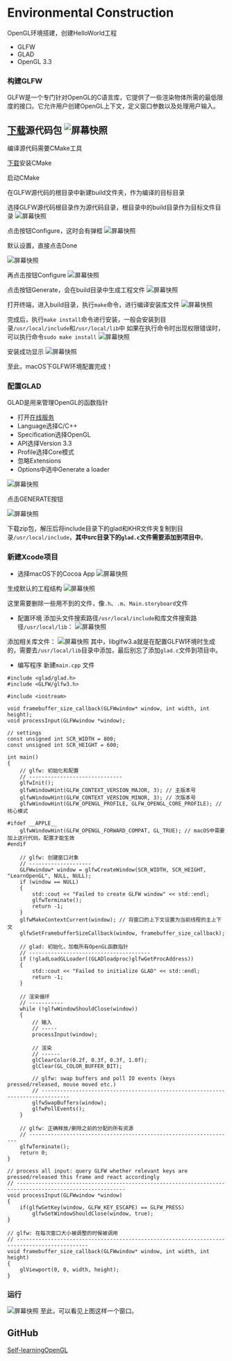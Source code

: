 # Environmental Construction
OpenGL环境搭建，创建HelloWorld工程

* GLFW
* GLAD
* OpenGL 3.3

### 构建GLFW
GLFW是一个专门针对OpenGL的C语言库，它提供了一些渲染物体所需的最低限度的接口。它允许用户创建OpenGL上下文，定义窗口参数以及处理用户输入。

[下载](https://www.glfw.org/download.html)源代码包
![屏幕快照](https://i.loli.net/2019/07/10/5d255bd300ba951722.png)
-------

编译源代码需要CMake工具

[下载](https://cmake.org/download/)安装CMake

启动CMake

在GLFW源代码的根目录中新建build文件夹，作为编译的目标目录

选择GLFW源代码根目录作为源代码目录，根目录中的build目录作为目标文件目录
![屏幕快照](https://i.loli.net/2019/07/10/5d2561088954464174.png)

点击按钮Configure，这时会有弹框
![屏幕快照](https://i.loli.net/2019/07/10/5d256205032df73565.png)

默认设置，直接点击Done

![屏幕快照](https://i.loli.net/2019/07/10/5d25653553d5436294.png)

再点击按钮Configure
![屏幕快照](https://i.loli.net/2019/07/10/5d25658fd6b7a84363.png)

点击按钮Generate，会在build目录中生成工程文件
![屏幕快照](https://i.loli.net/2019/07/10/5d25668080b2b92602.png)

打开终端，进入build目录，执行`make`命令，进行编译安装库文件
![屏幕快照](https://i.loli.net/2019/07/10/5d25676ab7c8c64490.png)

完成后，执行`make install`命令进行安装，一般会安装到目录`/usr/local/include`和`/usr/local/lib`中
如果在执行命令时出现权限错误时，可以执行命令`sudo make install`
![屏幕快照](https://i.loli.net/2019/07/10/5d2568cd9eda936538.png)

安装成功显示
![屏幕快照](https://i.loli.net/2019/07/10/5d25693ede23f16062.png)

至此，macOS下GLFW环境配置完成！

### 配置GLAD
GLAD是用来管理OpenGL的函数指针

* 打开[在线服务](https://glad.dav1d.de)
* Language选择C/C++
* Specification选择OpenGL
* API选择Version 3.3
* Profile选择Core模式
* 忽略Extensions
* Options中选中Generate a loader

![屏幕快照](https://i.loli.net/2019/07/10/5d2575296261f70554.png)

点击GENERATE按钮

![屏幕快照](https://i.loli.net/2019/07/10/5d2576a916c7414993.png)

下载zip包，解压后将include目录下的glad和KHR文件夹复制到目录`/usr/local/include`，**其中src目录下的`glad.c`文件需要添加到项目中**。

### 新建Xcode项目
* 选择macOS下的Cocoa App
![屏幕快照](https://i.loli.net/2019/07/10/5d257cb84d51f79390.png)

生成默认的工程结构
![屏幕快照](https://i.loli.net/2019/07/10/5d258175c846831589.png)

这里需要删除一些用不到的文件，像`.h`、`.m`、`Main.storyboard`文件

* 配置环境
添加头文件搜索路径`/usr/local/include`和库文件搜索路径`/usr/local/lib`：
![屏幕快照](https://i.loli.net/2019/07/10/5d2582dd32b3440831.png)

添加相关库文件：
![屏幕快照](https://i.loli.net/2019/07/10/5d2587201312b97936.png)
其中，libglfw3.a就是在配置GLFW环境时生成的，需要去`/usr/local/lib`目录中添加，最后别忘了添加`glad.c`文件到项目中。

* 编写程序
新建`main.cpp` 文件

```
#include <glad/glad.h>
#include <GLFW/glfw3.h>

#include <iostream>

void framebuffer_size_callback(GLFWwindow* window, int width, int height);
void processInput(GLFWwindow *window);

// settings
const unsigned int SCR_WIDTH = 800;
const unsigned int SCR_HEIGHT = 600;

int main()
{
    // glfw: 初始化和配置
    // ------------------------------
    glfwInit();
    glfwWindowHint(GLFW_CONTEXT_VERSION_MAJOR, 3); // 主版本号
    glfwWindowHint(GLFW_CONTEXT_VERSION_MINOR, 3); // 次版本号
    glfwWindowHint(GLFW_OPENGL_PROFILE, GLFW_OPENGL_CORE_PROFILE); // 核心模式
    
#ifdef __APPLE__
    glfwWindowHint(GLFW_OPENGL_FORWARD_COMPAT, GL_TRUE); // macOS中需要加上这行代码，配置才能生效
#endif
    
    // glfw: 创建窗口对象
    // --------------------
    GLFWwindow* window = glfwCreateWindow(SCR_WIDTH, SCR_HEIGHT, "LearnOpenGL", NULL, NULL);
    if (window == NULL)
    {
        std::cout << "Failed to create GLFW window" << std::endl;
        glfwTerminate();
        return -1;
    }
    glfwMakeContextCurrent(window); // 将窗口的上下文设置为当前线程的主上下文
    glfwSetFramebufferSizeCallback(window, framebuffer_size_callback);
    
    // glad: 初始化，加载所有OpenGL函数指针
    // ---------------------------------------
    if (!gladLoadGLLoader((GLADloadproc)glfwGetProcAddress))
    {
        std::cout << "Failed to initialize GLAD" << std::endl;
        return -1;
    }
    
    // 渲染循环
    // -----------
    while (!glfwWindowShouldClose(window))
    {
        // 输入
        // -----
        processInput(window);
        
        // 渲染
        // ------
        glClearColor(0.2f, 0.3f, 0.3f, 1.0f);
        glClear(GL_COLOR_BUFFER_BIT);
        
        // glfw: swap buffers and poll IO events (keys pressed/released, mouse moved etc.)
        // -------------------------------------------------------------------------------
        glfwSwapBuffers(window);
        glfwPollEvents();
    }
    
    // glfw: 正确释放/删除之前的分配的所有资源
    // ------------------------------------------------------------------
    glfwTerminate();
    return 0;
}

// process all input: query GLFW whether relevant keys are pressed/released this frame and react accordingly
// ---------------------------------------------------------------------------------------------------------
void processInput(GLFWwindow *window)
{
    if(glfwGetKey(window, GLFW_KEY_ESCAPE) == GLFW_PRESS)
        glfwSetWindowShouldClose(window, true);
}

// glfw: 在每次窗口大小被调整的时候被调用
// ---------------------------------------------------------------------------------------------
void framebuffer_size_callback(GLFWwindow* window, int width, int height)
{
    glViewport(0, 0, width, height);
}
```

### 运行
![屏幕快照](https://i.loli.net/2019/07/10/5d258df5879f388704.png)
至此，可以看见上图这样一个窗口。

## GitHub
[Self-learningOpenGL](https://github.com/imonster/Self-learningOpenGL)
